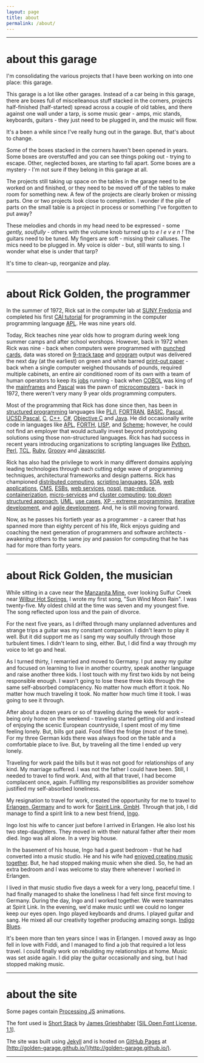 ```yaml
---
layout: page
title: about
permalink: /about/
---
```


---

# about this garage

I'm consolidating the various projects that I have been working on into one place: this garage.

This garage is a lot like other garages. Instead of a car being in this garage, there are boxes full of miscelleanous
stuff stacked in the corners, projects half-finished (half-started) spread across a couple of old tables, and there
against one wall under a tarp, is some music gear - amps, mic stands, keyboards, guitars - they just need to be plugged
in, and the music will flow.

It's a been a while since I've really hung out in the garage. But, that's about to change.

Some of the boxes stacked in the corners haven't been opened in years. Some boxes are overstuffed and you can see
things poking out - trying to escape. Other, neglected boxes, are starting to fall apart. Some boxes are a mystery -
I'm not sure if they belong in this garage at all.

The projects still taking up space on the tables in the garage need to be worked on and finished, or they need to be
moved off of the tables to make room for something new. A few of the projects are clearly broken or missing parts. One
or two projects look close to completion. I wonder if the pile of parts on the small table is a project in process or
something I've forgotten to put away?

These melodies and chords in my head need to be expressed - some *gently, soulfully* - others with the volume knob
turned up to *e l e v e n !* The guitars need to be tuned. My fingers are soft - missing their calluses. The mics need
to be plugged in. My voice is older - but, still wants to sing. I wonder what else is under that tarp?

It's time to clean-up, reorganize and play.

---

# about Rick Golden, the programmer

In the summer of 1972, Rick sat in the computer lab at [SUNY Fredonia] and completed his first [CAI tutorial] for
programming in the computer programming language [APL]. He was nine years old.

Today, Rick teaches nine year olds how to program during week long summer camps and after school worshops. However,
back in 1972 when Rick was nine - back when computers were programmed with [punched cards], data was stored on
[9-track tape] and [program] output was delivered the next day (at the earliest) on green and white barred
[print-out paper] - back when a single computer weighed thousands of pounds, required multiple cabinets, an entire air
conditioned room of its own with a team of human operators to keep its [jobs] running - back when [COBOL] was king of
the [mainframes] and [Pascal] was the pawn of [microcomputers] - back in 1972, there weren't very many 9 year olds
programming computers.

Most of the programming that Rick has done since then, has been in [structured programming] languages like [PL/I],
[FORTRAN], [BASIC], [Pascal], [UCSD Pascal], [C], [C++], [C#], [Objective C] and [Java]. He did occasionally write code
in languages like [APL], [FORTH], [LISP], and [Scheme]; however, he could not find an employer that would actually
invest beyond prototypoing solutions using those non-structured languages. Rick has had success in recent years
introducing organizations to scripting languages like [Python], [Perl], [TCL], [Ruby], [Groovy] and [Javascript].

Rick has also had the privilege to work in many different domains applying leading technologies through each cutting
edge wave of programming techniques, architectural frameworks and design patterns. Rick has championed
[distributed computing], [scripting languages], [SOA], [web applications], [CMS], [ESBs], [web services], [nosql],
[map-reduce], [containerization], [micro-services] and [cluster computing]; [top down structured approach], [UML],
[use cases], [XP - extreme programming], [iterative development], and [agile development]. And, he is still moving
forward.

Now, as he passes his fortieth year as a programmer - a career that has spanned more than eighty percent of his life,
Rick enjoys guiding and coaching the next generation of programmers and software architects - awakening others to the
same joy and passion for computing that he has had for more than forty years.

---

# about Rick Golden, the musician

While sitting in a cave near the [Manzanita Mine], over looking Sulfur Creek near [Wilbur Hot Springs], I wrote my
first song, "Sun Wind Moon Rain". I was twenty-five. My oldest child at the time was seven and my youngest five. The
song reflected upon loss and the pain of divorce.

For the next five years, as I drifted through many unplanned adventures and strange trips a guitar was my constant
companion. I didn't learn to play it well. But it did support me as I sang my way soulfully through those turbulent
times. I didn't learn to sing, either. But, I did find a way through my voice to let go and heal.

As I turned thirty, I remarried and moved to Germany. I put away my guitar and focused on learning to live in another
country, speak another language and raise another three kids. I lost touch with my first two kids by not being
responsible enough. I wasn't going to lose these three kids through the same self-absorbed complacency. No matter how
much effort it took. No matter how much traveling it took. No matter how much time it took. I was going to see it
through.

After about a dozen years or so of traveling during the week for work - being only home on the weekend - traveling
started getting old and instead of enjoying the scenic European countryside, I spent most of my time feeling
lonely. But, bills got paid. Food filled the fridge (most of the time). For my three German kids there was always food
on the table and a comfortable place to live. But, by traveling all the time I ended up very lonely.

Traveling for work paid the bills but it was not good for relationships of any kind. My marriage suffered. I was not
the father I could have been. Still, I needed to travel to find work. And, with all that travel, I had become
complacent once, again. Fulfilling my responsibilities as provider somehow justified my self-absorbed loneliness.

My resignation to travel for work, created the opportunity for me to travel to [Erlangen, Germany] and to work for
[Spirit Link, GmbH]. Through that job, I did manage to find a spirit link to a new best friend, [Ingo].

Ingo lost his wife to cancer just before I arrived in Erlangen. He also lost his two step-daughters. They moved in
with their natural father after their mom died. Ingo was all alone. In a very big house.

In the basement of his house, Ingo had a guest bedroom - that he had converted into a music studio. He and his wife had
[enjoyed creating music together]. But, he had stopped making music when she died. So, he had an extra bedroom and I
was welcome to stay there whenever I worked in Erlangen.

I lived in that music studio five days a week for a very long, peaceful time. I had finally managed to shake the
loneliness I had felt since first moving to Germany. During the day, Ingo and I worked together. We were teammates at
Spirit Link. In the evening, we'd make music until we could no longer keep our eyes open. Ingo played keyboards and
drums. I played guitar and sang. He mixed all our creativity together producing amazing songs. [Indigo Blues].

It's been more than ten years since I was in Erlangen. I moved away as Ingo fell in love with Fiddi, and I managed to
find a job that required a lot less travel. I could finally work on rebuilding my relationships at home. Music was set
aside again. I did play the guitar occasionally and sing, but I had stopped making music.

---

# about the site

Some pages contain [Processing JS] animations.

The font used is [Short Stack] by [James Grieshhaber] \[[SIL Open Font License, 1.1]\].

The site was built using [Jekyll] and is hosted on [GitHub Pages] at
[http://golden-garage.github.io/](http://golden-garage.github.io/).

---

[9-track tape]:                   https://en.wikipedia.org/wiki/9_track_tape
[APL]:                            https://en.wikipedia.org/wiki/APL_(programming_language)
[Algol-based]:                    https://en.wikipedia.org/wiki/Generational_list_of_programming_languages#ALGOL_based
[BASIC]:                          https://en.wikipedia.org/wiki/BASIC
[C#]:                             https://en.wikipedia.org/wiki/C_Sharp_(programming_language)
[C++]:                            https://en.wikipedia.org/wiki/C%2B%2B
[CAI tutorial]:                   http://wikieducator.org/Computer_Assisted_Instruction_(CAI)
[CMS]:                            https://en.wikipedia.org/wiki/Content_management_system
[COBOL]:                          https://en.wikipedia.org/wiki/COBOL
[C]:                              https://en.wikipedia.org/wiki/C_(programming_language)
[enjoyed creating music together]:https://soundcloud.com/search?q=inidgo%20blues%20featuring%20connie%20wolff
[Erlangen, Germany]:              https://en.wikipedia.org/wiki/Erlangen
[ESBs]:                           https://en.wikipedia.org/wiki/Enterprise_service_bus
[FORTH]:                          https://en.wikipedia.org/wiki/Forth_(programming_language)
[FORTRAN]:                        https://en.wikipedia.org/wiki/Fortran
[GitHub Pages]:                   https://pages.github.com/
[Groovy]:                         https://en.wikipedia.org/wiki/Groovy_(programming_language)
[Ingo]:                           https://soundcloud.com/indigo-blues
[Indigo Blues]:                   https://soundcloud.com/search?q=inidgo%20blues%20featuring%20richard%20golden
[James Grieshhaber]:              https://plus.google.com/104610899646415406748/about
[Java]:                           https://en.wikipedia.org/wiki/Java
[Javascript]:                     https://en.wikipedia.org/wiki/JavaScript
[Jekyll]:                         http://jekyllrb.com/
[Lisp]:                           https://en.wikipedia.org/wiki/Lisp_(programming_language)
[Manzanita Mine]:                 https://www.google.com/maps/place/39%C2%B001'56.0%22N+122%C2%B026'02.0%22W/@39.0326638,-122.4353212,1134m/data=!3m1!1e3!4m2!3m1!1s0x0:0x0
[Objective C]:                    https://en.wikipedia.org/wiki/Objective-C
[PL/I]:                           https://en.wikipedia.org/wiki/PL/I
[Pascal]:                         https://en.wikipedia.org/wiki/Pascal_(programming_language)
[UCSD Pascal]:                    https://en.wikipedia.org/wiki/UCSD_Pascal
[Perl]:                           https://en.wikipedia.org/wiki/Perl
[Python]:                         https://en.wikipedia.org/wiki/Python_(programming_language)
[Ruby]:                           https://en.wikipedia.org/wiki/Ruby_(programming_language)
[SIL Open Font License, 1.1]:     http://scripts.sil.org/cms/scripts/page.php?site_id=nrsi&id=OFL
[SOA]:                            https://en.wikipedia.org/wiki/Service-oriented_architecture
[Spirit Link, GmbH]:              http://www.spiritlink.de/
[SUNY Fredonia]:                  http://home.fredonia.edu
[Scheme]:                         https://en.wikipedia.org/wiki/Scheme_(programming_language)
[Short Stack]:                    https://www.google.com/fonts/specimen/Short+Stack
[TCL]:                            https://en.wikipedia.org/wiki/Tcl
[UML]:                            https://en.wikipedia.org/wiki/Unified_Modeling_Language
[XP - extreme programming]:       https://en.wikipedia.org/wiki/Extreme_programming
[agile development]:              https://en.wikipedia.org/wiki/Agile_software_development
[cluster computing]:              https://en.wikipedia.org/wiki/Computer_cluster
[containerization]:               https://en.wikipedia.org/wiki/Docker_(software)
[distributed computing]:          https://en.wikipedia.org/wiki/Distributed_computing
[iterative development]:          https://en.wikipedia.org/wiki/Iterative_and_incremental_development
[jobs]:                           https://en.wikipedia.org/wiki/Job_scheduler
[mainframes]:                     https://en.wikipedia.org/wiki/Mainframe_computer
[map-reduce]:                     https://en.wikipedia.org/wiki/MapReduce
[micro-services]:                 https://en.wikipedia.org/wiki/Microservices
[microcomputers]:                 https://en.wikipedia.org/wiki/Microcomputer
[nosql]:                          https://en.wikipedia.org/wiki/NoSQL
[print-out paper]:                https://en.wikipedia.org/wiki/Line_printer#Paper_.28forms.29_handling
[Processing JS]:                  http://processingjs.org/
[program]:                        https://en.wikipedia.org/wiki/Computer_program
[punched cards]:                  https://en.wikipedia.org/wiki/Punched_card
[scripting languages]:            https://en.wikipedia.org/wiki/Scripting_language
[structured programming]:         https://en.wikipedia.org/wiki/Structured_programming
[top down structured approach]:   https://en.wikipedia.org/wiki/Top-down_and_bottom-up_design
[use cases]:                      https://en.wikipedia.org/wiki/Use_case
[web applications]:               https://en.wikipedia.org/wiki/Web_application
[web services]:                   https://en.wikipedia.org/wiki/Web_service
[Wilbur Hot Springs]:             http://wilburhotsprings.com/

